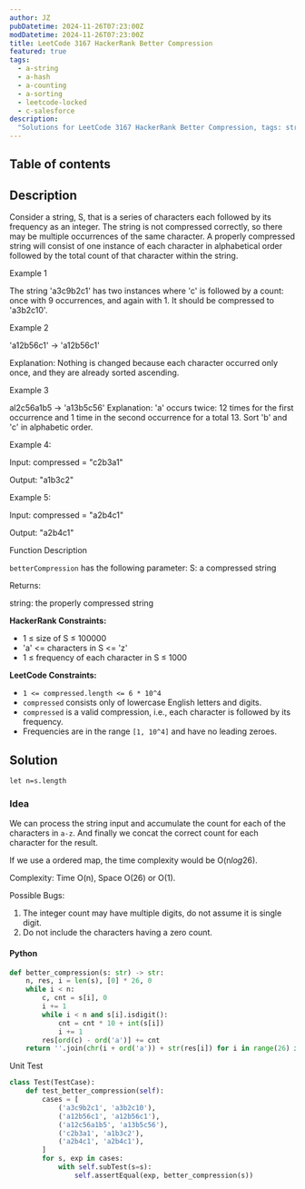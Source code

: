 ```yaml
---
author: JZ
pubDatetime: 2024-11-26T07:23:00Z
modDatetime: 2024-11-26T07:23:00Z
title: LeetCode 3167 HackerRank Better Compression
featured: true
tags:
  - a-string
  - a-hash
  - a-counting
  - a-sorting
  - leetcode-locked
  - c-salesforce
description:
  "Solutions for LeetCode 3167 HackerRank Better Compression, tags: string, hash table, companies: salesforce."
---
```


## Table of contents

## Description

Consider a string, S, that is a series of characters each followed by its frequency as an integer. The string is not compressed correctly, so there may be multiple occurrences of the same character. A properly compressed string will consist of one instance of each character in alphabetical order followed by the total count of that character within the string.

Example 1

The string 'a3c9b2c1' has two instances where 'c' is followed by a count: once with 9 occurrences, and again with 1. It should be compressed to 'a3b2c10'.

Example 2

'a12b56c1' → 'a12b56c1'

Explanation: Nothing is changed because each character occurred only once, and they are already sorted ascending.

Example 3

al2c56a1b5 → 'a13b5c56'
Explanation: 'a' occurs twice: 12 times for the first occurrence and 1 time in the second occurrence for a total 13. Sort 'b' and 'c' in alphabetic order.

Example 4:

Input: compressed = "c2b3a1"

Output: "a1b3c2"

Example 5:

Input: compressed = "a2b4c1"

Output: "a2b4c1"

Function Description

`betterCompression` has the following parameter:
S: a compressed string

Returns:

string: the properly compressed string

**HackerRank Constraints:**

* 1 ≤ size of S ≤ 100000
* 'a' <= characters in S <= 'z'
* 1 ≤ frequency of each character in S ≤ 1000

**LeetCode Constraints:**

-   `1 <= compressed.length <= 6 * 10^4`
-   `compressed` consists only of lowercase English letters and digits.
-   `compressed` is a valid compression, i.e., each character is followed by its frequency.
-   Frequencies are in the range `[1, 10^4]` and have no leading zeroes.

## Solution

`let n=s.length`

### Idea

We can process the string input and accumulate the count for each of the characters in `a-z`. And finally we concat the correct count for each character for the result.

If we use a ordered map, the time complexity would be O(n*log*26).

Complexity: Time O(n), Space O(26) or O(1).

Possible Bugs:

1. The integer count may have multiple digits, do not assume it is single digit.
2. Do not include the characters having a zero count.

#### Python

```python
def better_compression(s: str) -> str:
    n, res, i = len(s), [0] * 26, 0
    while i < n:
        c, cnt = s[i], 0
        i += 1
        while i < n and s[i].isdigit():
            cnt = cnt * 10 + int(s[i])
            i += 1
        res[ord(c) - ord('a')] += cnt
    return ''.join(chr(i + ord('a')) + str(res[i]) for i in range(26) if res[i])

```

Unit Test

```python
class Test(TestCase):
    def test_better_compression(self):
        cases = [
            ('a3c9b2c1', 'a3b2c10'),
            ('a12b56c1', 'a12b56c1'),
            ('a12c56a1b5', 'a13b5c56'),
            ('c2b3a1', 'a1b3c2'),
            ('a2b4c1', 'a2b4c1'),
        ]
        for s, exp in cases:
            with self.subTest(s=s):
                self.assertEqual(exp, better_compression(s))
```
